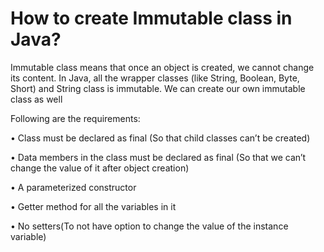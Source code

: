 # How to create Immutable class in Java?

Immutable class means that once an object is created, we cannot change its content. In Java, all the wrapper classes (like String, Boolean, Byte, Short) and String class is immutable. We can create our own immutable class as well

Following are the requirements:

• Class must be declared as final (So that child classes can’t be created)

• Data members in the class must be declared as final (So that we can’t change the value of it after object creation)

• A parameterized constructor

• Getter method for all the variables in it

• No setters(To not have option to change the value of the instance variable) 
